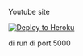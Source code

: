 Youtube site

[![Deploy to Heroku](https://www.herokucdn.com/deploy/button.png)](https://heroku.com/deploy)

di run di port 5000








